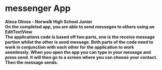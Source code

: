 # messenger App<br>
<b> Alexa Olmos - Norwalk High School Junior<br>
<b> On the completed app, you are able to send messeges to others using an EditTextView<br>
<b> The applications code is based off two parts, one is the receive message portion whilst the other is send message.
<b> Both parts of the code need to work in conjunction with each other for the application to work seemlessly. 
<b> When you open the app you can type in your message and press send.
<b> It will then go to a screen where you can choose your contact.
<b> Then the message sends.
<br>
